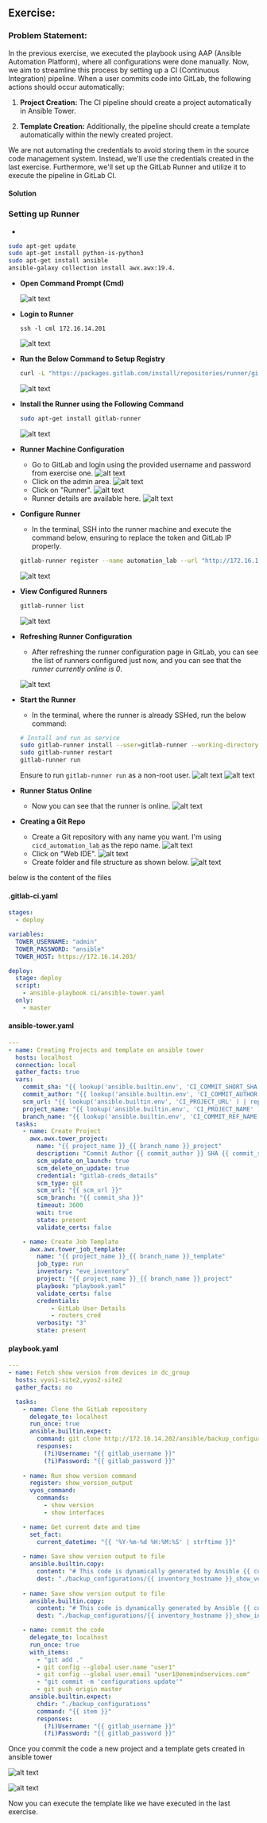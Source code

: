 ##  Exercise:
### Problem Statement:

In the previous exercise, we executed the playbook using AAP (Ansible Automation Platform), where all configurations were done manually. Now, we aim to streamline this process by setting up a CI (Continuous Integration) pipeline. When a user commits code into GitLab, the following actions should occur automatically:

1. **Project Creation:** The CI pipeline should create a project automatically in Ansible Tower.

2. **Template Creation:** Additionally, the pipeline should create a template automatically within the newly created project.

We are not automating the credentials to avoid storing them in the source code management system. Instead, we'll use the credentials created in the last exercise. Furthermore, we'll set up the GitLab Runner and utilize it to execute the pipeline in GitLab CI.

#### Solution

### Setting up Runner

- 
```sh
sudo apt-get update
sudo apt-get install python-is-python3
sudo apt-get install ansible
ansible-galaxy collection install awx.awx:19.4.
```

- **Open Command Prompt (Cmd)**

    ![alt text](image.png)

- **Login to Runner**
    ```
    ssh -l cml 172.16.14.201
    ```
    ![alt text](image-2.png)

- **Run the Below Command to Setup Registry**
    ```sh
    curl -L "https://packages.gitlab.com/install/repositories/runner/gitlab-runner/script.deb.sh" | sudo bash
    ```
    ![alt text](image-4.png)

- **Install the Runner using the Following Command**
    ```sh
    sudo apt-get install gitlab-runner
    ```
    ![alt text](image-5.png)

- **Runner Machine Configuration**
    - Go to GitLab and login using the provided username and password from exercise one.
    ![alt text](image-6.png)
    - Click on the admin area.
    ![alt text](image-7.png)
    - Click on "Runner".
    ![alt text](image-8.png)
    - Runner details are available here.
    ![alt text](image-9.png)

- **Configure Runner**
    - In the terminal, SSH into the runner machine and execute the command below, ensuring to replace the token and GitLab IP properly.
    ```sh
    gitlab-runner register --name automation_lab --url "http://172.16.14.202/" --locked=false  --registration-token C-rzEaUyaTQFGVtDJPoP --executor shell --shell bash --non-interactiv
    ```
    ![alt text](image-24.png)

- **View Configured Runners**
    ```sh
    gitlab-runner list
    ```
    ![alt text](image-11.png)

- **Refreshing Runner Configuration**
    - After refreshing the runner configuration page in GitLab, you can see the list of runners configured just now, and you can see that the *runner currently online is 0*.

    ![alt text](image-15.png)

- **Start the Runner**
    - In the terminal, where the runner is already SSHed, run the below command:
    ```sh
    # Install and run as service
    sudo gitlab-runner install --user=gitlab-runner --working-directory=/home/gitlab-runner
    sudo gitlab-runner restart
    gitlab-runner run
    ```
    Ensure to run `gitlab-runner run` as a non-root user.
    ![alt text](image-18.png)
    ![alt text](image-19.png)

- **Runner Status Online**
    - Now you can see that the runner is online.
    ![alt text](image-17.png)

- **Creating a Git Repo**
    - Create a Git repository with any name you want. I'm using `cicd_automation_lab` as the repo name.
    ![alt text](image-20.png)
    - Click on "Web IDE".
    ![alt text](image-21.png)
    - Create folder and file structure as shown below.
    ![alt text](image-25.png)

below is the content of the files
#### .gitlab-ci.yaml
```yaml
stages:
  - deploy

variables:
  TOWER_USERNAME: "admin"
  TOWER_PASSWORD: "ansible"
  TOWER_HOST: https://172.16.14.203/

deploy:
  stage: deploy
  script:
    - ansible-playbook ci/ansible-tower.yaml
  only:
    - master

```

#### ansible-tower.yaml
```yaml
---
- name: Creating Projects and template on ansible tower
  hosts: localhost
  connection: local
  gather_facts: true
  vars:
    commit_sha: "{{ lookup('ansible.builtin.env', 'CI_COMMIT_SHORT_SHA') }}"
    commit_author: "{{ lookup('ansible.builtin.env', 'CI_COMMIT_AUTHOR' ) }}"
    scm_url: "{{ lookup('ansible.builtin.env', 'CI_PROJECT_URL' ) | replace('gitlab-ce','172.16.14.202') }}"
    project_name: "{{ lookup('ansible.builtin.env', 'CI_PROJECT_NAME' ) }}"
    branch_name: "{{ lookup('ansible.builtin.env', 'CI_COMMIT_REF_NAME' ) }}"
  tasks:
    - name: Create Project
      awx.awx.tower_project:
        name: "{{ project_name }}_{{ branch_name }}_project"
        description: "Commit Author {{ commit_author }} SHA {{ commit_sha }}"
        scm_update_on_launch: true
        scm_delete_on_update: true
        credential: "gitlab-creds_details" 
        scm_type: git
        scm_url: "{{ scm_url }}"
        scm_branch: "{{ commit_sha }}"
        timeout: 3600
        wait: true
        state: present
        validate_certs: false

    - name: Create Job Template
      awx.awx.tower_job_template:
        name: "{{ project_name }}_{{ branch_name }}_template"
        job_type: run
        inventory: "eve_inventory"
        project: "{{ project_name }}_{{ branch_name }}_project"
        playbook: "playbook.yaml"
        validate_certs: false
        credentials:
            - GitLab User Details
            - routers_cred
        verbosity: "3"
        state: present

```


#### playbook.yaml

```yaml
---
- name: Fetch show version from devices in dc_group
  hosts: vyos1-site2,vyos2-site2
  gather_facts: no

  tasks:
    - name: Clone the GitLab repository
      delegate_to: localhost
      run_once: true
      ansible.builtin.expect:
        command: git clone http://172.16.14.202/ansible/backup_configurations.git --verbose
        responses:
          (?i)Username: "{{ gitlab_username }}"
          (?i)Password: "{{ gitlab_password }}"
    
    - name: Run show version command
      register: show_version_output
      vyos_command:
        commands:
          - show version
          - show interfaces

    - name: Get current date and time
      set_fact:
        current_datetime: "{{ '%Y-%m-%d %H:%M:%S' | strftime }}"
    
    - name: Save show version output to file
      ansible.builtin.copy:
        content: "# This code is dynamically generated by Ansible {{ current_datetime }}\n{{ show_version_output.stdout[0] | replace('\\n','\n')}}"
        dest: "./backup_configurations/{{ inventory_hostname }}_show_version.cfg"
    
    - name: Save show version output to file
      ansible.builtin.copy:
        content: "# This code is dynamically generated by Ansible {{ current_datetime }}\n{{ show_version_output.stdout[1] | replace('\\n','\n')}}"
        dest: "./backup_configurations/{{ inventory_hostname }}_show_interfaces.cfg"

    - name: commit the code
      delegate_to: localhost
      run_once: true
      with_items:
        - "git add ."
        - git config --global user.name "user1"
        - git config --global user.email "user1@onemindservices.com"
        - "git commit -m 'configurations update'"
        - git push origin master
      ansible.builtin.expect:
        chdir: "./backup_configurations"
        command: "{{ item }}"
        responses:
          (?i)Username: "{{ gitlab_username }}"
          (?i)Password: "{{ gitlab_password }}"
```

Once you commit the code a new project and a template gets created in ansible tower

![alt text](image-27.png)

![alt text](image-26.png)

Now you can execute the template like we have executed in the last exercise.
